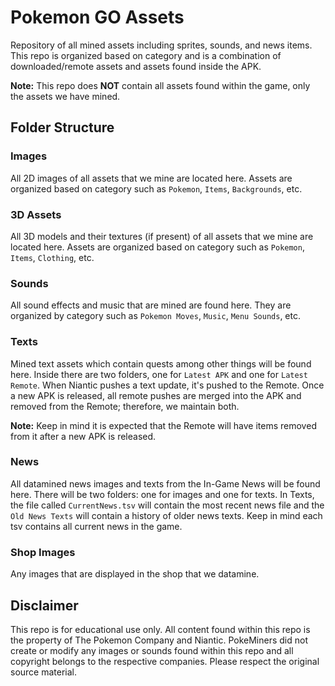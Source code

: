 # Pokemon GO Assets
Repository of all mined assets including sprites, sounds, and news items. This repo is organized based on category and is a combination of downloaded/remote assets and assets found inside the APK.

**Note:** This repo does **NOT** contain all assets found within the game, only the assets we have mined.

## Folder Structure
### Images

All 2D images of all assets that we mine are located here. Assets are organized based on category such as `Pokemon`, `Items`, `Backgrounds`, etc.

### 3D Assets

All 3D models and their textures (if present) of all assets that we mine are located here. Assets are organized based on category such as `Pokemon`, `Items`, `Clothing`, etc.

### Sounds

All sound effects and music that are mined are found here. They are organized by category such as `Pokemon Moves`, `Music`, `Menu Sounds`, etc.

### Texts
Mined text assets which contain quests among other things will be found here. Inside there are two folders, one for `Latest APK` and one for `Latest Remote`. When Niantic pushes a text update, it's pushed to the Remote. Once a new APK is released, all remote pushes are merged into the APK and removed from the Remote; therefore, we maintain both.

**Note:** Keep in mind it is expected that the Remote will have items removed from it after a new APK is released.

### News
All datamined news images and texts from the In-Game News will be found here. There will be two folders: one for images and one for texts. In Texts, the file called `CurrentNews.tsv` will contain the most recent news file and the `Old News Texts` will contain a history of older news texts. Keep in mind each tsv contains all current news in the game.

### Shop Images
Any images that are displayed in the shop that we datamine.

## Disclaimer
This repo is for educational use only. All content found within this repo is the property of The Pokemon Company and Niantic. PokeMiners did not create or modify any images or sounds found within this repo and all copyright belongs to the respective companies. Please respect the original source material.